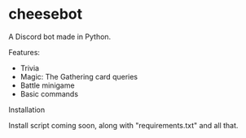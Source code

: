 # cheesebot
A Discord bot made in Python.


Features:
- Trivia
- Magic: The Gathering card queries
- Battle minigame
- Basic commands


Installation

Install script coming soon, along with "requirements.txt" and all that.
